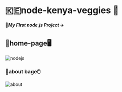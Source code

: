 # 🇰🇪node-kenya-veggies 🤟
🐫***My First node.js Project*** ✈️
## 📸home-page🖥️

![nodejs](https://user-images.githubusercontent.com/44283776/162355812-c9d6fa7f-28c1-405d-bf82-b9274fcd37db.png)

### 📑about bage🖱️

![about](https://user-images.githubusercontent.com/44283776/162355881-7eb04911-aa98-4035-a3c5-a2a270a34191.png)
